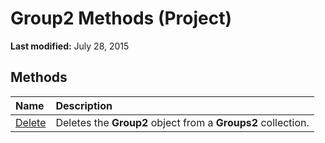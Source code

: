 
# Group2 Methods (Project)

 **Last modified:** July 28, 2015


## Methods



|**Name**|**Description**|
|:-----|:-----|
| [Delete](eca2163c-03a4-a349-6db8-8d43a7351548.md)|Deletes the  **Group2** object from a **Groups2** collection.|
